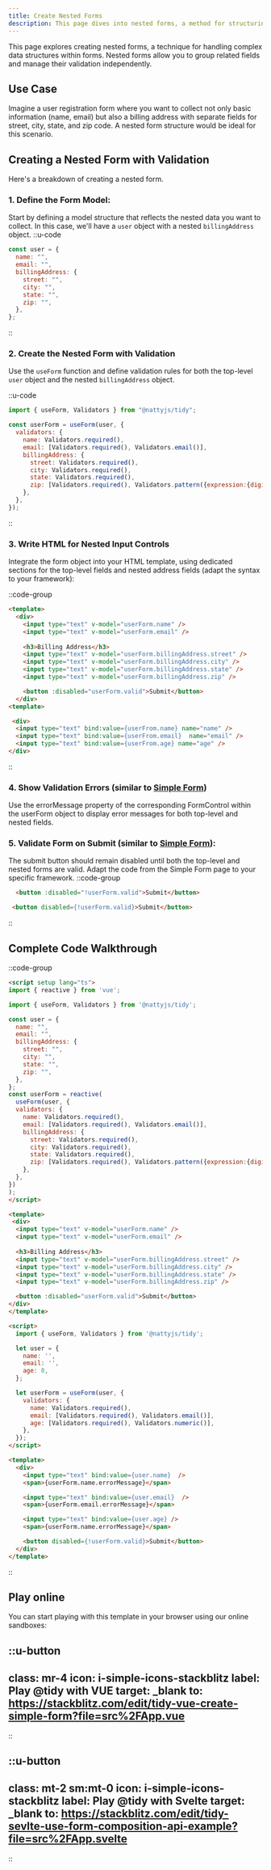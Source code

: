 ```yaml
---
title: Create Nested Forms
description: This page dives into nested forms, a method for structuring complex data and independent validation within forms.
---
```


This page explores creating nested forms, a technique for handling complex data structures within forms. Nested forms allow you to group related fields and manage their validation independently.

## Use Case

Imagine a user registration form where you want to collect not only basic information (name, email) but also a billing address with separate fields for street, city, state, and zip code. A nested form structure would be ideal for this scenario.

## Creating a Nested Form with Validation

Here's a breakdown of creating a nested form.

### 1. Define the Form Model:

Start by defining a model structure that reflects the nested data you want to collect. In this case, we'll have a `user` object with a nested `billingAddress` object.
::u-code
```javascript
const user = {
  name: "",
  email: "",
  billingAddress: {
    street: "",
    city: "",
    state: "",
    zip: "",
  },
};
```
::

### 2. Create the Nested Form with Validation

Use the `useForm` function and define validation rules for both the top-level `user` object and the nested `billingAddress` object.

::u-code
```javascript
import { useForm, Validators } from "@nattyjs/tidy";

const userForm = useForm(user, {
  validators: {
    name: Validators.required(),
    email: [Validators.required(), Validators.email()],
    billingAddress: {
      street: Validators.required(),
      city: Validators.required(),
      state: Validators.required(),
      zip: [Validators.required(), Validators.pattern({expression:{digit:/^\d{5}$/}})], // US zip code pattern
    },
  },
});
```
::

### 3. Write HTML for Nested Input Controls
   Integrate the form object into your HTML template, using dedicated sections for the top-level fields and nested address fields (adapt the syntax to your framework):

::code-group

```html [Form.vue]
<template>
  <div>
    <input type="text" v-model="userForm.name" />
    <input type="text" v-model="userForm.email" />
    
    <h3>Billing Address</h3>
    <input type="text" v-model="userForm.billingAddress.street" />
    <input type="text" v-model="userForm.billingAddress.city" />
    <input type="text" v-model="userForm.billingAddress.state" />
    <input type="text" v-model="userForm.billingAddress.zip" />

    <button :disabled="userForm.valid">Submit</button>
  </div>
<template>
```

```html [Form.svelte]
 <div>
  <input type="text" bind:value={userFrom.name} name="name" />
  <input type="text" bind:value={userFrom.email}  name="email" />
  <input type="text" bind:value={userFrom.age} name="age" />
</div>
```

::

### 4. Show Validation Errors (similar to [Simple Form](/how-to/create-simple-form))
Use the errorMessage property of the corresponding FormControl within the userForm object to display error messages for both top-level and nested fields.

### 5. Validate Form on Submit (similar to [Simple Form](/how-to/create-simple-form)):
The submit button should remain disabled until both the top-level and nested forms are valid. Adapt the code from the Simple Form page to your specific framework.
::code-group

```html [Form.vue]
  <button :disabled="!userForm.valid">Submit</button>
```

```html [Form.svelte]
 <button disabled={!userForm.valid}>Submit</button>
```

::

## Complete Code Walkthrough
::code-group

```html [Form.vue]
<script setup lang="ts">
import { reactive } from 'vue';

import { useForm, Validators } from '@nattyjs/tidy';

const user = {
  name: "",
  email: "",
  billingAddress: {
    street: "",
    city: "",
    state: "",
    zip: "",
  },
};
const userForm = reactive(
  useForm(user, {
  validators: {
    name: Validators.required(),
    email: [Validators.required(), Validators.email()],
    billingAddress: {
      street: Validators.required(),
      city: Validators.required(),
      state: Validators.required(),
      zip: [Validators.required(), Validators.pattern({expression:{digit:/^\d{5}$/}})], // US zip code pattern
    },
  },
})
);
</script>

<template>
 <div>
  <input type="text" v-model="userForm.name" />
  <input type="text" v-model="userForm.email" />
  
  <h3>Billing Address</h3>
  <input type="text" v-model="userForm.billingAddress.street" />
  <input type="text" v-model="userForm.billingAddress.city" />
  <input type="text" v-model="userForm.billingAddress.state" />
  <input type="text" v-model="userForm.billingAddress.zip" />

  <button :disabled="userForm.valid">Submit</button>
</div>
</template>

```

```html [Form.svelte]
<script>
  import { useForm, Validators } from '@nattyjs/tidy'; 

  let user = {
    name: '',
    email: '',
    age: 0,
  };

  let userForm = useForm(user, {
    validators: {
      name: Validators.required(),
      email: [Validators.required(), Validators.email()],
      age: [Validators.required(), Validators.numeric()],
    },
  });
</script>

<template>
  <div>
    <input type="text" bind:value={user.name}  />
    <span>{userForm.name.errorMessage}</span>

    <input type="text" bind:value={user.email}  />
    <span>{userForm.email.errorMessage}</span>

    <input type="text" bind:value={user.age} />
    <span>{userForm.name.errorMessage}</span>

    <button disabled={!userForm.valid}>Submit</button>
  </div>
</template>
```

::



## Play online

You can start playing with this template in your browser using our online sandboxes:


::u-button
---
class: mr-4
icon: i-simple-icons-stackblitz
label: Play @tidy with VUE
target: _blank
to: https://stackblitz.com/edit/tidy-vue-create-simple-form?file=src%2FApp.vue
---
::

::u-button
---
class: mt-2 sm:mt-0
icon: i-simple-icons-stackblitz
label: Play @tidy with Svelte
target: _blank
to: https://stackblitz.com/edit/tidy-sevlte-use-form-composition-api-example?file=src%2FApp.svelte
---
::
